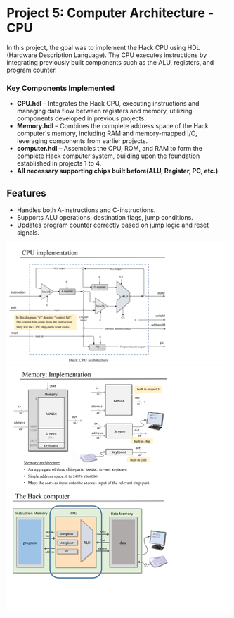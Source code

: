 # Project 5: Computer Architecture - CPU

In this project, the goal was to implement the Hack CPU using HDL (Hardware Description Language). The CPU executes instructions by integrating previously built components such as the ALU, registers, and program counter.

### Key Components Implemented

- **CPU.hdl** – Integrates the Hack CPU, executing instructions and managing data flow between registers and memory, utilizing components developed in previous projects.
- **Memory.hdl** – Combines the complete address space of the Hack computer's memory, including RAM and memory-mapped I/O, leveraging components from earlier projects.
- **computer.hdl** – Assembles the CPU, ROM, and RAM to form the complete Hack computer system, building upon the foundation established in projects 1 to 4.
- **All necessary supporting chips built before(ALU, Register, PC, etc.)**

## Features

- Handles both A-instructions and C-instructions.
- Supports ALU operations, destination flags, jump conditions.
- Updates program counter correctly based on jump logic and reset signals.


![cpu](2.png)
![Memory](3.png)
![Hack computer](1.png)
